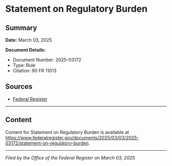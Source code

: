 # Statement on Regulatory Burden

## Summary

**Date:** March 03, 2025

**Document Details:**
- Document Number: 2025-03172
- Type: Rule
- Citation: 90 FR 11013

## Sources
- [Federal Register](https://www.federalregister.gov/documents/2025/03/03/2025-03172/statement-on-regulatory-burden)

---

## Content

Content for Statement on Regulatory Burden is available at https://www.federalregister.gov/documents/2025/03/03/2025-03172/statement-on-regulatory-burden.

---

*Filed by the Office of the Federal Register on March 03, 2025*
